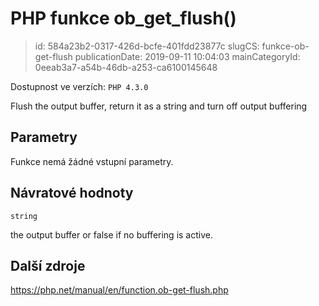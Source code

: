 PHP funkce ob_get_flush()
================================

> id: 584a23b2-0317-426d-bcfe-401fdd23877c
> slugCS: funkce-ob-get-flush
> publicationDate: 2019-09-11 10:04:03
> mainCategoryId: 0eeab3a7-a54b-46db-a253-ca6100145648

Dostupnost ve verzích: `PHP 4.3.0`

Flush the output buffer, return it as a string and turn off output buffering


Parametry
--------------

Funkce nemá žádné vstupní parametry.

Návratové hodnoty
----------------

`string`

the output buffer or false if no buffering is active.

Další zdroje
------------

https://php.net/manual/en/function.ob-get-flush.php
